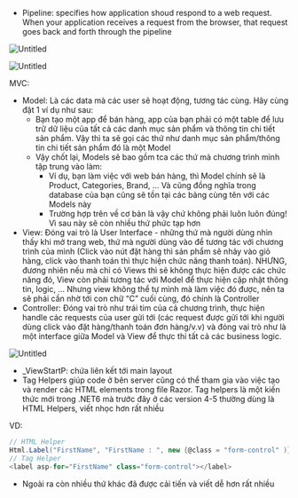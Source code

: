 - Pipeline: specifies how application shoud respond to a web request. When your application receives a request from the browser, that request goes back and forth through the pipeline

![Untitled](https://s3-us-west-2.amazonaws.com/secure.notion-static.com/2741bf96-b3fc-4437-b12b-43fd610979b4/Untitled.png)

![Untitled](https://s3-us-west-2.amazonaws.com/secure.notion-static.com/e8fc880b-1b38-464f-aa24-d105796ed4bb/Untitled.png)

MVC:

- Model: Là các data mà các user sẽ hoạt động, tương tác cùng. Hãy cùng đặt 1 ví dụ như sau:
  - Bạn tạo một app để bán hàng, app của bạn phải có một table để lưu trữ dữ liệu của tất cả các danh mục sản phẩm và thông tin chi tiết sản phẩm. Vậy thì ta sẽ gọi các thứ như danh mục sản phẩm/thông tin chi tiết sản phẩm đó là một Model
  - Vậy chốt lại, Models sẽ bao gồm tca các thứ mà chương trình mình tập trung vào làm:
    - Ví dụ, bạn làm việc với web bán hàng, thì Model chính sẽ là Product, Categories, Brand, … Và cũng đồng nghĩa trong database của bạn cũng sẽ tồn tại các bảng cùng tên với các Models này
    - Trường hợp trên về cơ bản là vậy chứ không phải luôn luôn đúng! Vì sau này sẽ còn nhiều thứ phức tạp hơn
- View: Đóng vai trò là User Interface - những thứ mà người dùng nhìn thấy khi mở trang web, thứ mà người dùng vào để tương tác với chương trình của mình (Click vào nút đặt hàng thì sản phẩm sẽ nhảy vào giỏ hàng, click vào thanh toán thì thực hiện chức năng thanh toán). NHƯNG, đương nhiên nếu mà chỉ có Views thì sẽ không thực hiện được các chức năng đó, View còn phải tương tác với Model để thực hiện cập nhật thông tin, logic, … Nhưng view không thể tự mình mà làm việc đó được, nên ta sẽ phải cần nhờ tới con chữ “C” cuối cùng, đó chính là Controller
- Controller: Đóng vai trò như trái tim của cả chương trình, thực hiện handle các requests của user gửi tới (các request được gửi tới khi người dùng click vào đặt hàng/thanh toán đơn hàng/v.v) và đóng vai trò như là một interface giữa Model và View để thực thi tất cả các business logic.

![Untitled](https://s3-us-west-2.amazonaws.com/secure.notion-static.com/d5d5ce5b-5ac4-4acf-9682-dfc3575a73a8/Untitled.png)

- \_ViewStartP: chứa liên kết tới main layout
- Tag Helpers giúp code ở bên server cũng có thể tham gia vào việc tạo và render các HTML elements trong file Razor. Tag helpers là một kiến thức mới trong .NET6 mà trước đây ở các version 4-5 thường dùng là HTML Helpers, viết nhọc hơn rất nhiều

VD:

```csharp
// HTML Helper
Html.Label("FirstName", "FirstName : ", new {@class = "form-control" )}
// Tag Helper
<label asp-for="FirstName" class="form-control"></label>
```

- Ngoài ra còn nhiều thứ khác đã được cải tiến và viết dễ hơn rất nhiều
